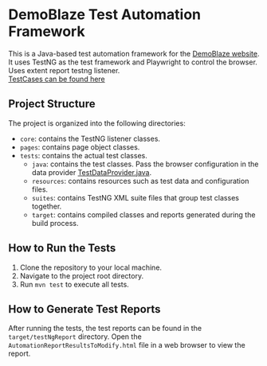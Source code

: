 # DemoBlaze Test Automation Framework

This is a Java-based test automation framework for the [DemoBlaze website](https://www.demoblaze.com/index.html). It uses TestNG as the test framework and Playwright to control the browser.
<br>
Uses extent report testng listener.
<br>
[TestCases can be found here](TestCases.md)

## Project Structure
The project is organized into the following directories:

* `core`: contains the TestNG listener classes.
* `pages`: contains page object classes.
* `tests`: contains the actual test classes.
  * `java`: contains the test classes. Pass the browser configuration in the data provider [TestDataProvider.java](tests%2Fsrc%2Ftest%2Fjava%2Fcom%2Fdemoblaze%2Fui%2FTestDataProvider.java).
  * `resources`: contains resources such as test data and configuration files.
  * `suites`: contains TestNG XML suite files that group test classes together.
  * `target`: contains compiled classes and reports generated during the build process.

## How to Run the Tests
1. Clone the repository to your local machine. 
2. Navigate to the project root directory. 
3. Run `mvn test` to execute all tests.

## How to Generate Test Reports
After running the tests, the test reports can be found in the `target/testNgReport` directory. Open the `AutomationReportResultsToModify.html` file in a web browser to view the report.
